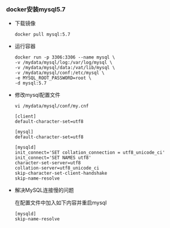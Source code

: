 ### docker安装mysql5.7

* 下载镜像

    ```shell
    docker pull mysql:5.7
    ```

* 运行容器

    ```shell
    docker run -p 3306:3306 --name mysql \
    -v /mydata/mysql/log:/var/log/mysql \
    -v /mydata/mysql/data:/vat/lib/mysql \
    -v /mydata/mysql/conf:/etc/mysql \
    -e MYSQL_ROOT_PASSWORD=root \
    -d mysql:5.7
    ```

* 修改mysql配置文件

  ```shell
  vi /mydata/mysql/conf/my.cnf
  
  [client]
  default-character-set=utf8
  
  [mysql]
  default-character-set=utf8
  
  [mysqld]
  init_connect='SET collation_connection = utf8_unicode_ci'
  init_connect='SET NAMES utf8'
  character-set-server=utf8
  collation-server=utf8_unicode_ci
  skip-character-set-client-handshake
  skip-name-resolve
  ```
  
* 解决MySQL连接慢的问题

  在配置文件中加入如下内容并重启mysql

  ```shell
  [mysqld]
  skip-name-resolve
  ```

  

